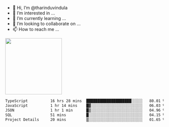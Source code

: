 - 👋 Hi, I’m @tharinduvindula
- 👀 I’m interested in ...
- 🌱 I’m currently learning ...
- 💞️ I’m looking to collaborate on ...
- 📫 How to reach me ...

<!---
tharinduvindula/tharinduvindula is a ✨ special ✨ repository because its `README.md` (this file) appears on your GitHub profile.
You can click the Preview link to take a look at your changes.
--->

<img height="180em" src="https://github-readme-stats.vercel.app/api?username=tharinduvindula&show_icons=true&hide_border=false&&count_private=true&include_all_commits=true" />


<!--START_SECTION:waka-->

```txt
TypeScript          16 hrs 28 mins  ████████████████████░░░░░   80.01 %
JavaScript          1 hr 14 mins    █▓░░░░░░░░░░░░░░░░░░░░░░░   06.03 %
JSON                1 hr 1 min      █▒░░░░░░░░░░░░░░░░░░░░░░░   04.96 %
SQL                 51 mins         █░░░░░░░░░░░░░░░░░░░░░░░░   04.15 %
Project Details     20 mins         ▒░░░░░░░░░░░░░░░░░░░░░░░░   01.65 %
```

<!--END_SECTION:waka-->
